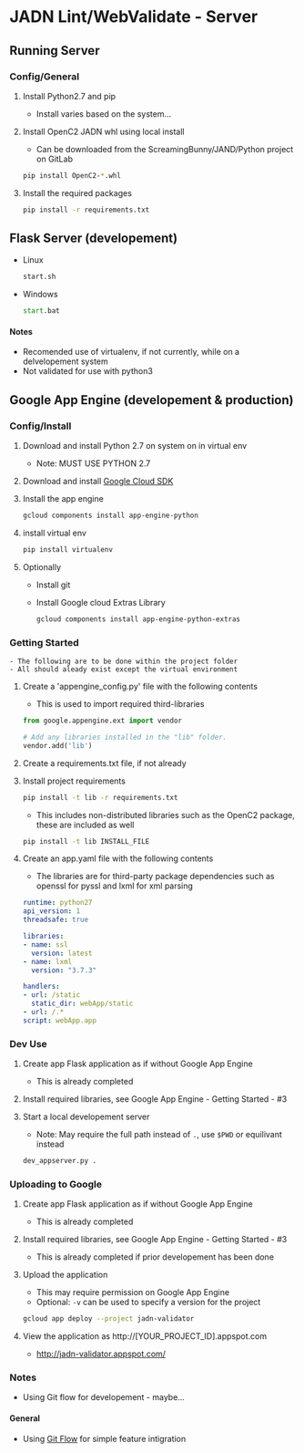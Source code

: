# JADN Lint/WebValidate - Server

## Running Server
### Config/General
1. Install Python2.7 and pip
	- Install varies based on the system...
	
2. Install OpenC2 JADN whl using local install
    - Can be downloaded from the ScreamingBunny/JAND/Python project on GitLab

    ```bash
    pip install OpenC2-*.whl
    ```
3. Install the required packages

	```bash
    pip install -r requirements.txt
    ```
 
## Flask Server (developement)
- Linux

    ```bash
	start.sh
	```
	
- Windows

	```cmd
	start.bat
	```
	
#### Notes
- Recomended use of virtualenv, if not currently, while on a delvelopement system
- Not validated for use with python3

		
## Google App Engine (developement & production)
### Config/Install
1. Download and install Python 2.7 on system on in virtual env
	- Note: MUST USE PYTHON 2.7

2. Download and install [Google Cloud SDK](https://cloud.google.com/sdk/docs/)
3. Install the app engine
	
	```bash
	gcloud components install app-engine-python
	```

4. install virtual env

	```bash
	pip install virtualenv
	```

5. Optionally
	- Install git
	- Install Google cloud Extras Library
		
		```bash
		gcloud components install app-engine-python-extras
		```

### Getting Started
	- The following are to be done within the project folder
	- All should aleady exist except the virtual environment

1. Create a 'appengine_config.py' file with the following contents
	- This is used to import required third-libraries
	
	```python
	from google.appengine.ext import vendor

	# Add any libraries installed in the "lib" folder.
	vendor.add('lib')
	```
	
2. Create a requirements.txt file, if not already

3. Install project requirements
	
	```bash
	pip install -t lib -r requirements.txt
	```
	
	- This includes non-distributed libraries such as the OpenC2 package, these are included as well
	
	```bash
	pip install -t lib INSTALL_FILE
	```
	
4. Create an app.yaml file with the following contents
	- The libraries are for third-party package dependencies such as openssl for pyssl and lxml for xml parsing
	
	```yaml
	runtime: python27
	api_version: 1
	threadsafe: true
	
	libraries:
	- name: ssl
	  version: latest
	- name: lxml
	  version: "3.7.3"
	
	handlers:
	- url: /static
	  static_dir: webApp/static
	- url: /.*
  	script: webApp.app
	```
	
### Dev Use
1. Create app Flask application as if without Google App Engine
	- This is already completed

2. Install required libraries, see Google App Engine - Getting Started - #3

3. Start a local developement server
	- Note: May require the full path instead of `.`, use `$PWD` or equilivant instead

	```bash
	dev_appserver.py .
	```

### Uploading to Google
1. Create app Flask application as if without Google App Engine
	- This is already completed

2. Install required libraries, see Google App Engine - Getting Started - #3
	- This is already completed if prior developement has been done

3. Upload the application
	- This may require permission on Google App Engine
	- Optional: `-v` can be used to specify a version for the project
	
	```bash
	gcloud app deploy --project jadn-validator
	```
	
4. View the application as http://[YOUR_PROJECT_ID].appspot.com
	- http://jadn-validator.appspot.com/

		
### Notes
- Using Git flow for developement - maybe...

#### General
- Using [Git Flow](https://danielkummer.github.io/git-flow-cheatsheet/) for simple feature intigration
